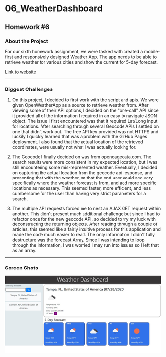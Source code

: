 # 06_WeatherDashboard
## Homework #6
### About the Project

For our sixth homework assignment, we were tasked with created a mobile-first and responsively designed Weather App.  The app needs to be able to retrieve weather for various cities and show the current for 5-day forecast.  

[Link to website](https://cjlaflamme1.github.io/06_WeatherDashboard/)

---
### Biggest Challenges

1. On this project, I decided to first work with the script and apis.  We were given OpenWeatherApp as a source to retrieve weather from.  After viewing some of their API options, I decided on the "one-call" API since it provided all of the information I required in an easy to navigate JSON object.  The issue I first encountered was that it required Lat/Long input for locations.  After searching through several Geocode APIs I settled on one that didn't work out.  The free API key provided was not HTTPS and luckily I quickly learned that was a problem with the GitHub Pages deployment.  I also found that the actual location of the retrieved coordinates, were usually not what I was actually looking for.  

2. The Geocode I finally decided on was from opencagedata.com.  The search results were more consistent in my expected location, but I was still encountering some mis-represented weather.  Eventually, I decided on capturing the actual location from the geocode api response, and presenting that with the weather, so that the end user could see very specifically where the weather forecast is from, and add more specific locations as necessary.  This seemed faster, more efficient, and less cumbersome for the user than having very strict parameters for a search. 

3. The multiple API requests forced me to nest an AJAX GET request within another.  This didn't present much additional challenge but since I had to refactor once for the new geocode API, so decided to try my luck with deconstructing the returning objects.  After reading through a couple of articles, this seemed like a fairly intuitive process for this application and made the code much easier to read.  The only information I didn't fully destructure was the forecast Array.  Since I was intending to loop through the information, I was worried I may run into issues so I left that as an array. 

---
### Screen Shots

![Weather Page](./assets/screenShot.jpg)